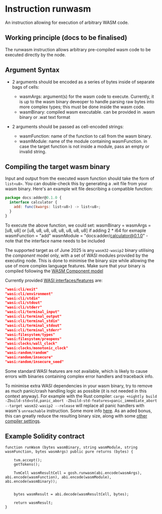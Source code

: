 # Instruction runwasm
An instruction allowing for execution of arbitrary WASM code.

## Working principle (docs to be finalised)
The runwasm instruction allows arbitrary pre-compiled wasm code to be executed directly by the node.

## Argument Syntax
* 2 arguments should be encoded as a series of bytes inside of separate bags of cells:
    * wasmArgs: argument(s) for the wasm code to execute. Currently, it is up to the wasm binary deveoper to handle parsing raw bytes into more complex types; this must be done inside the wasm code.
    * wasmBinary: compiled wasm executable. can be provided in .wasm binary or .wat text format

* 2 arguments should be passed as cell-encoded strings:
    * wasmFunction: name of the function to call from the wasm binary.
    * wasmModule: name of the module containing wasmFunction. in case the target function is not inside a module, pass an empty or invalid string.

## Compiling the target wasm binary

Input and output from the executed wasm function should take the form of `list<u8>`. You can double-check this by generating a .wit file from your wasm binary. Here's an example wit file describing a compatible function:
```js
package docs:adder@0.1.0 {
  interface calculator {
    add: func(kwargs: list<u8>) -> list<u8>;
  }
}
```
To execute the above function, we could set:
wasmBinary = <bytes of the wasm binary>
wasmArgs = [u8, u8] or [u8, u8, u8, u8, u8, u8, u8, u8] if adding 2 * i64 for exmaple 
wasmFunction = "add"
wasmModule = "docs:adder/calculator@0.1.0" - note that the interface name needs to be included

The supported target as of June 2025 is any `wasm32-wasip2` binary utilising the _component_ model only, with a set of WASI modules provided by the executing node. This is done to minimise the binary size while allowing the use of more complex language features.
Make sure that your binary is compiled following the [WASM Component model](https://component-model.bytecodealliance.org/)

Currently provided [WASI interfaces/features](https://wasi.dev/interfaces) are:
```json
"wasi:cli/exit"
"wasi:cli/environment"
"wasi:cli/stdin"
"wasi:cli/stdout"
"wasi:cli/stderr"
"wasi:cli/terminal_input"
"wasi:cli/terminal_output"
"wasi:cli/terminal_stdin"
"wasi:cli/terminal_stdout"
"wasi:cli/terminal_stderr"
"wasi:filesystem/types"
"wasi:filesystem/preopens"
"wasi:clocks/wall_clock"
"wasi:clocks/monotonic_clock"
"wasi:random/random"
"wasi:random/insecure"
"wasi:random/insecure_seed"
```

Some standard WASI features are not available, which is likely to cause errors with binaries containing complex error handlers and traceback info.

To minimise extra WASI dependencies in your wasm binary, try to remove as much panic/crash handling logic as possible (it is not needed in this context anyway).
For example with the Rust compiler:
`cargo +nightly build -Zbuild-std=std,panic_abort -Zbuild-std-features=panic_immediate_abort --target wasm32-wasip2 --release` will replace all panic handlers with wasm's `unreachable` instruction. Some more info [here](https://github.com/rust-lang/rust/issues/133235).
As an aded bonus, this can greatly reduce the resulting binary size, along with some [other compiler settings](https://github.com/johnthagen/min-sized-rust).


## Example Solidity contract

```solidity
function runWasm (bytes wasmBinary, string wasmModule, string wasmFunction, bytes wasmArgs) public pure returns (bytes) {
    
    tvm.accept(); 
    getTokens();

    TvmCell wasmResultCell = gosh.runwasm(abi.encode(wasmArgs), abi.encode(wasmFunction), abi.encode(wasmModule), abi.encode(wasmBinary));


    bytes wasmResult = abi.decode(wasmResultCell, bytes);

    return wasmResult;
}
```